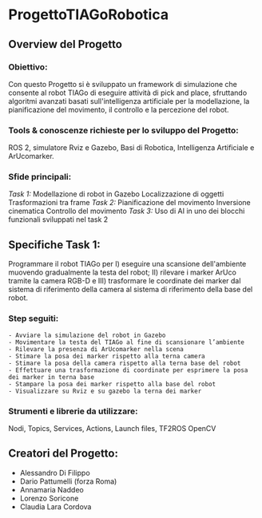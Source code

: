 # ProgettoTIAGoRobotica

## Overview del Progetto
### Obiettivo:
Con questo Progetto si è sviluppato un framework di simulazione che consente al robot TIAGo di eseguire attività di pick and place, sfruttando algoritmi avanzati basati sull'intelligenza artificiale per la modellazione, la pianificazione del movimento, il controllo e la percezione del robot.

### Tools & conoscenze richieste per lo sviluppo del Progetto:
ROS 2, simulatore Rviz e Gazebo, Basi di Robotica, Intelligenza Artificiale e ArUcomarker.

### Sfide principali:
*Task 1:* 
	Modellazione di robot in Gazebo
	Localizzazione di oggetti
	Trasformazioni tra frame
*Task 2:* 
	Pianificazione del movimento
	Inversione cinematica
	Controllo del movimento
*Task 3:*
	Uso di AI in uno dei blocchi funzionali sviluppati nel task 2

## Specifiche Task 1:
Programmare il robot TIAGo per I) eseguire una scansione dell'ambiente muovendo gradualmente la testa del robot; II) rilevare i marker ArUco tramite la camera RGB-D e III) trasformare le coordinate dei marker dal sistema di riferimento della camera al sistema di riferimento della base del robot.

### Step seguiti:
	- Avviare la simulazione del robot in Gazebo
	- Movimentare la testa del TIAGo al fine di scansionare l’ambiente
	- Rilevare la presenza di ArUcomarker nella scena
	- Stimare la posa dei marker rispetto alla terna camera
	- Stimare la posa della camera rispetto alla terna base del robot
	- Effettuare una trasformazione di coordinate per esprimere la posa dei marker in terna base
	- Stampare la posa dei marker rispetto alla base del robot
	- Visualizzare su Rviz e su gazebo la terna dei marker

### Strumenti e librerie da utilizzare:
Nodi, Topics, Services, Actions, Launch files, TF2ROS OpenCV

## Creatori del Progetto:
- Alessandro Di Filippo
- Dario Pattumelli (forza Roma)
- Annamaria Naddeo
- Lorenzo Soricone
- Claudia Lara Cordova
